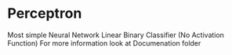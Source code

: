 # Perceptron
Most simple Neural Network
Linear Binary Classifier (No Activation Function)
For more information look at Documenation folder
